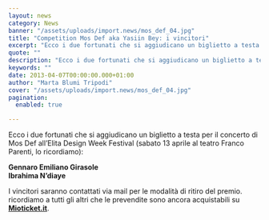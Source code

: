 ```yaml
---
layout: news
category: News
banner: "/assets/uploads/import.news/mos_def_04.jpg"
title: "Competition Mos Def aka Yasiin Bey: i vincitori"
excerpt: "Ecco i due fortunati che si aggiudicano un biglietto a testa per il concerto di Mos Def all’Elita Design Week Festival (sabato 13 aprile al teatro Franco Parenti, lo ricordiamo): Gennaro Emiliano Girasole  Ibrahima N’diaye I vincitori saranno contattati via mail per le modalità di ritiro del premio.  ricordiamo a tutti gli altri che le [&hellip"
quote: ""
description: "Ecco i due fortunati che si aggiudicano un biglietto a testa per il concerto di Mos Def all’Elita Design Week Festival (sabato 13 aprile al teatro Franco Parenti, lo ricordiamo): Gennaro Emiliano Girasole  Ibrahima N’diaye I vincitori saranno contattati via mail per le modalità di ritiro del premio.  ricordiamo a tutti gli altri che le [&hellip"
keywords: ""
date: 2013-04-07T00:00:00.000+01:00
author: "Marta Blumi Tripodi"
cover: "/assets/uploads/import.news/mos_def_04.jpg"
pagination:
  enabled: true

---
```


Ecco i due fortunati che si aggiudicano un biglietto a testa per il concerto di Mos Def all’Elita Design Week Festival (sabato 13 aprile al teatro Franco Parenti, lo ricordiamo):

**Gennaro Emiliano Girasole**   
**Ibrahima N’diaye**

I vincitori saranno contattati via mail per le modalità di ritiro del premio. ricordiamo a tutti gli altri che le prevendite sono ancora acquistabili su [**Mioticket.it**](https://www.mioticket.it/elita/ "https://www.mioticket.it/elita/").